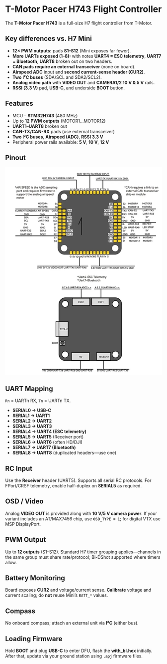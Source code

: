 # T-Motor Pacer H743 Flight Controller

The **T-Motor Pacer H743** is a full-size H7 flight controller from T-Motor.

## Key differences vs. H7 Mini

* **12× PWM outputs:** pads **S1–S12** (Mini exposes far fewer).
* **More UARTs exposed (1–8):** with notes **UART4 = ESC telemetry**, **UART7 = Bluetooth**, **UART8** broken out on two headers.
* **CAN pads require an external transceiver** (none on board).
* **Airspeed ADC** input and **second current-sense header (CUR2)**.
* **Two I²C buses** (SDA/SCL and SDA2/SCL2).
* **Analog video path** with **VIDEO OUT** and **CAMERA1/2 10 V & 5 V** rails.
* **RSSI (3.3 V)** pad, **USB-C**, and underside **BOOT** button.

## Features

* MCU – **STM32H743** (480 MHz)
* Up to **12 PWM outputs** (MOTOR1…MOTOR12)
* **UART1–UART8** broken out
* **CAN-TX/CAN-RX** pads (use external transceiver)
* **Two I²C buses**, **Airspeed (ADC)**, **RSSI 3.3 V**
* Peripheral power rails available: **5 V**, **10 V**, **12 V**

## Pinout

![T-Motor Pacer H743 Board](pinout.png "T-Motor Pacer H743")

## UART Mapping

`Rn` = UARTn RX, `Tn` = UARTn TX.

* **SERIAL0 → USB-C**
* **SERIAL1 → UART1**
* **SERIAL2 → UART2**
* **SERIAL3 → UART3**
* **SERIAL4 → UART4 (ESC telemetry)**
* **SERIAL5 → UART5** (Receiver port)
* **SERIAL6 → UART6** (often HD/DJI)
* **SERIAL7 → UART7 (Bluetooth)**
* **SERIAL8 → UART8** (duplicated headers—use one)

## RC Input

Use the **Receiver** header (UART5). Supports all serial RC protocols.
For FPort/CRSF telemetry, enable half-duplex on **SERIAL5** as required.

## OSD / Video

Analog **VIDEO OUT** is provided along with **10 V/5 V camera power**.
If your variant includes an AT/MAX7456 chip, use **`OSD_TYPE = 1`**; for digital VTX use MSP DisplayPort.

## PWM Output

Up to **12 outputs** (S1–S12). Standard H7 timer grouping applies—channels in the same group must share rate/protocol; Bi-DShot supported where timers allow.

## Battery Monitoring

Board exposes **CUR2** and voltage/current sense. **Calibrate** voltage and current scaling; do **not** reuse Mini’s `BATT_*` values.

## Compass

No onboard compass; attach an external unit via **I²C** (either bus).

## Loading Firmware

Hold **BOOT** and plug **USB-C** to enter DFU, flash the **with\_bl.hex** initially.
After that, update via your ground station using **`.apj`** firmware files.
